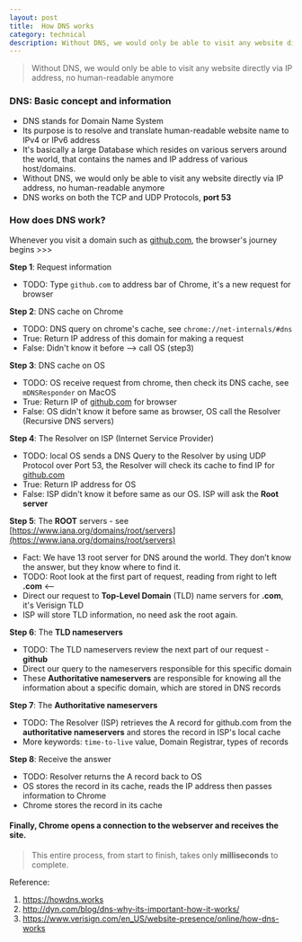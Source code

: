 ```yaml
---
layout: post
title:  How DNS works
category: technical
description: Without DNS, we would only be able to visit any website directly via IP address, no human-readable anymore 
---
```

> Without DNS, we would only be able to visit any website directly via IP address, no human-readable anymore

### DNS: Basic concept and information

- DNS stands for Domain Name System
- Its purpose is to resolve and translate human-readable website name to IPv4 or IPv6 address
- It's basically a large Database which resides on various servers around the world, that contains the names and IP address of various host/domains.
- Without DNS, we would only be able to visit any website directly via IP address, no human-readable anymore
- DNS works on both the TCP and UDP Protocols, **port 53**

### How does DNS work?

Whenever you visit a domain such as [github.com](https://github.com), the browser's journey begins >>>

**Step 1**: Request information
  - TODO: Type `github.com` to address bar of Chrome, it's a new request for browser 

**Step 2**: DNS cache on Chrome
  - TODO: DNS query on chrome's cache, see `chrome://net-internals/#dns`
  - True: Return IP address of this domain for making a request
  - False: Didn't know it before --> call OS (step3)

<!--description-->

**Step 3**: DNS cache on OS
  - TODO: OS receive request from chrome, then check its DNS cache, see `mDNSResponder` on MacOS
  - True: Return IP of [github.com](https://github.com) for browser
  - False: OS didn't know it before same as browser, OS call the Resolver (Recursive DNS servers)

**Step 4**: The Resolver on ISP (Internet Service Provider)
  - TODO: local OS sends a DNS Query to the Resolver by using UDP Protocol over Port 53, the Resolver will check its cache to find IP for [github.com](https://github.com)
  - True: Return IP address for OS
  - False: ISP didn't know it before same as our OS. ISP will ask the **Root server**

**Step 5**: The **ROOT** servers - see [https://www.iana.org/domains/root/servers](https://www.iana.org/domains/root/servers)
  - Fact: We have 13 root server for DNS around the world. They don’t know the answer, but they know where to find it. 
  - TODO: Root look at the first part of request, reading from right to left **.com** <-- 
  - Direct our request to **Top-Level Domain** (TLD) name servers for **.com**, it's Verisign TLD 
  - ISP will store TLD information, no need ask the root again.

**Step 6**: The **TLD nameservers**
  - TODO: The TLD nameservers review the next part of our request - **github**
  - Direct our query to the nameservers responsible for this specific domain
  - These **Authoritative nameservers** are responsible for knowing all the information about a specific domain, which are stored in DNS records

**Step 7**: The **Authoritative nameservers** 
  - TODO: The Resolver (ISP) retrieves the A record for github.com from the **authoritative nameservers** and stores the record in ISP's local cache
  - More keywords: `time-to-live` value, Domain Registrar, types of records

**Step 8**: Receive the answer
  - TODO: Resolver returns the A record back to OS
  - OS stores the record in its cache, reads the IP address then passes information to Chrome
  - Chrome stores the record in its cache
 
#### Finally, Chrome opens a connection to the webserver and receives the site.

> This entire process, from start to finish, takes only **milliseconds** to complete.

Reference: 
1. https://howdns.works
2. http://dyn.com/blog/dns-why-its-important-how-it-works/
3. https://www.verisign.com/en_US/website-presence/online/how-dns-works